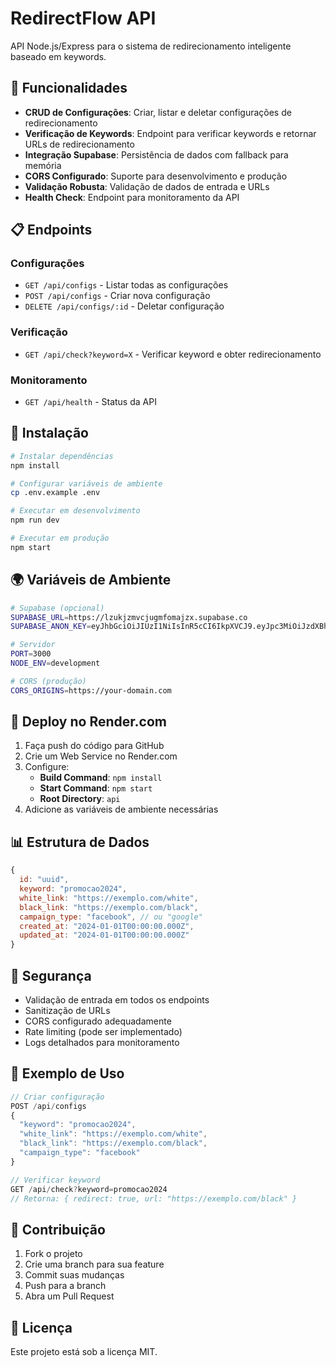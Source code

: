 # RedirectFlow API

API Node.js/Express para o sistema de redirecionamento inteligente baseado em keywords.

## 🚀 Funcionalidades

- **CRUD de Configurações**: Criar, listar e deletar configurações de redirecionamento
- **Verificação de Keywords**: Endpoint para verificar keywords e retornar URLs de redirecionamento
- **Integração Supabase**: Persistência de dados com fallback para memória
- **CORS Configurado**: Suporte para desenvolvimento e produção
- **Validação Robusta**: Validação de dados de entrada e URLs
- **Health Check**: Endpoint para monitoramento da API

## 📋 Endpoints

### Configurações
- `GET /api/configs` - Listar todas as configurações
- `POST /api/configs` - Criar nova configuração
- `DELETE /api/configs/:id` - Deletar configuração

### Verificação
- `GET /api/check?keyword=X` - Verificar keyword e obter redirecionamento

### Monitoramento
- `GET /api/health` - Status da API

## 🔧 Instalação

```bash
# Instalar dependências
npm install

# Configurar variáveis de ambiente
cp .env.example .env

# Executar em desenvolvimento
npm run dev

# Executar em produção
npm start
```

## 🌍 Variáveis de Ambiente

```bash
# Supabase (opcional)
SUPABASE_URL=https://lzukjzmvcjugmfomajzx.supabase.co
SUPABASE_ANON_KEY=eyJhbGciOiJIUzI1NiIsInR5cCI6IkpXVCJ9.eyJpc3MiOiJzdXBhYmFzZSIsInJlZiI6Imx6dWtqem12Y2p1Z21mb21hanp4Iiwicm9sZSI6ImFub24iLCJpYXQiOjE3NTU3Nzg1MzEsImV4cCI6MjA3MTM1NDUzMX0.TDsLMdiIIR3XjRUtlG_ylJo8LGN3feQoAtipdh1Imgg

# Servidor
PORT=3000
NODE_ENV=development

# CORS (produção)
CORS_ORIGINS=https://your-domain.com
```

## 🚀 Deploy no Render.com

1. Faça push do código para GitHub
2. Crie um Web Service no Render.com
3. Configure:
   - **Build Command**: `npm install`
   - **Start Command**: `npm start`
   - **Root Directory**: `api`
4. Adicione as variáveis de ambiente necessárias

## 📊 Estrutura de Dados

```javascript
{
  id: "uuid",
  keyword: "promocao2024",
  white_link: "https://exemplo.com/white",
  black_link: "https://exemplo.com/black", 
  campaign_type: "facebook", // ou "google"
  created_at: "2024-01-01T00:00:00.000Z",
  updated_at: "2024-01-01T00:00:00.000Z"
}
```

## 🔐 Segurança

- Validação de entrada em todos os endpoints
- Sanitização de URLs
- CORS configurado adequadamente
- Rate limiting (pode ser implementado)
- Logs detalhados para monitoramento

## 📝 Exemplo de Uso

```javascript
// Criar configuração
POST /api/configs
{
  "keyword": "promocao2024",
  "white_link": "https://exemplo.com/white",
  "black_link": "https://exemplo.com/black",
  "campaign_type": "facebook"
}

// Verificar keyword
GET /api/check?keyword=promocao2024
// Retorna: { redirect: true, url: "https://exemplo.com/black" }
```

## 🤝 Contribuição

1. Fork o projeto
2. Crie uma branch para sua feature
3. Commit suas mudanças
4. Push para a branch
5. Abra um Pull Request

## 📄 Licença

Este projeto está sob a licença MIT.